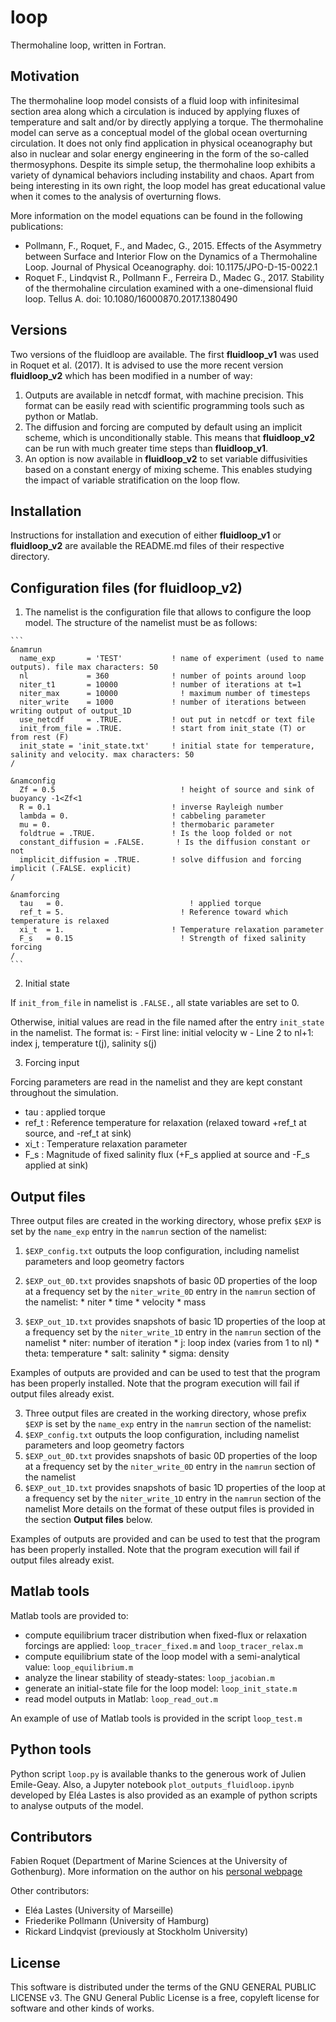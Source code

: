# loop
Thermohaline loop, written in Fortran.


## Motivation

The thermohaline loop model consists of a fluid loop with infinitesimal section area along which a circulation is induced by applying fluxes of temperature and salt and/or by directly applying a torque.
The thermohaline model can serve as a conceptual model of the global ocean overturning circulation. It does not only find application in physical oceanography but
also in nuclear and solar energy engineering in the form of the so-called thermosyphons. 
Despite its simple setup, the thermohaline loop exhibits a variety of dynamical behaviors including instability and chaos. 
Apart from being interesting in its own right, the loop model has great educational value when it comes to the analysis of overturning flows. 

More information on the model equations can be found in the following publications:
* Pollmann, F., Roquet, F., and Madec, G., 2015. Effects of the Asymmetry between Surface and Interior Flow on the Dynamics of a Thermohaline Loop. Journal of Physical Oceanography. doi: 10.1175/JPO-D-15-0022.1
* Roquet F., Lindqvist R., Pollmann F., Ferreira D., Madec G., 2017. Stability of the thermohaline circulation examined with a one-dimensional fluid loop. Tellus A. doi: 10.1080/16000870.2017.1380490


## Versions

Two versions of the fluidloop are available. The first **fluidloop_v1** was used in Roquet et al. (2017). It is advised to use 
the more recent version **fluidloop_v2** which has been modified in a number of way:
1. Outputs are available in netcdf format, with machine precision. This format can be easily read with scientific programming tools
such as python or Matlab.
2. The diffusion and forcing are computed by default using an implicit scheme, which is unconditionally stable. This means that 
**fluidloop_v2** can be run with much greater time steps than **fluidloop_v1**.
3. An option is now available in **fluidloop_v2** to set variable diffusivities based on a constant energy of mixing scheme. This enables
studying the impact of variable stratification on the loop flow.


## Installation

Instructions for installation and execution of either **fluidloop_v1** or **fluidloop_v2** are available the
README.md files of their respective directory.


## Configuration files (for **fluidloop_v2**)

  1. The namelist is the configuration file that allows to configure the loop model. The structure of the namelist must be as follows:
  
    ```
    &namrun
      name_exp       = 'TEST'           ! name of experiment (used to name outputs). file max characters: 50
      nl             = 360              ! number of points around loop
      niter_t1       = 10000            ! number of iterations at t=1
      niter_max      = 10000  		  	  ! maximum number of timesteps
      niter_write    = 1000             ! number of iterations between writing output of output_1D
      use_netcdf     = .TRUE.           ! out put in netcdf or text file
      init_from_file = .TRUE.           ! start from init_state (T) or from rest (F)
      init_state = 'init_state.txt'     ! initial state for temperature, salinity and velocity. max characters: 50
    /

    &namconfig
      Zf = 0.5               	  	      ! height of source and sink of buoyancy -1<Zf<1
      R = 0.1                           ! inverse Rayleigh number
      lambda = 0.                     	! cabbeling parameter
      mu = 0.                           ! thermobaric parameter
      foldtrue = .TRUE.               	! Is the loop folded or not
      constant_diffusion = .FALSE.       ! Is the diffusion constant or not
      implicit_diffusion = .TRUE.       ! solve diffusion and forcing implicit (.FALSE. explicit)
    /

    &namforcing
      tau   = 0.                		    ! applied torque
      ref_t = 5.             	  	      ! Reference toward which temperature is relaxed
      xi_t  = 1.                        ! Temperature relaxation parameter
      F_s   = 0.15              	  	  ! Strength of fixed salinity forcing
    /
    ```

  2. Initial state
  
  If `init_from_file` in namelist is `.FALSE.`, all state variables are set to 0.
  
  Otherwise, initial values are read in the file named after the entry `init_state` in the namelist. The format is:
    - First line: initial velocity w
    - Line 2 to nl+1: index j, temperature t(j), salinity s(j)

  3. Forcing input
  
  Forcing parameters are read in the namelist and they are kept constant throughout the simulation.
  * tau    : applied torque
  * ref\_t : Reference temperature for relaxation (relaxed toward +ref\_t at source, and -ref\_t at sink)
  * xi\_t  : Temperature relaxation parameter
  * F\_s   : Magnitude of fixed salinity flux (+F\_s applied at source and -F\_s applied at sink)


## Output files

Three output files are created in the working directory, whose prefix `$EXP` is set by the `name_exp` entry in the `namrun` section of the namelist:

  1. `$EXP_config.txt` outputs the loop configuration, including namelist parameters and loop geometry factors
  
  2. `$EXP_out_0D.txt` provides snapshots of basic 0D properties of the loop at a frequency set by the `niter_write_0D` entry in the `namrun` section of the namelist:
    * niter
    * time
    * velocity
    * mass
    
  3. `$EXP_out_1D.txt` provides snapshots of basic 1D properties of the loop at a frequency set by the `niter_write_1D` entry in the `namrun` section of the namelist
    * niter: number of iteration
    * j: loop index (varies from 1 to nl)
    * theta: temperature
    * salt: salinity
    * sigma: density
    
  Examples of outputs are provided and can be used to test that the program has been properly installed. Note that the program execution will fail if output files already exist.

3. Three output files are created in the working directory, whose prefix `$EXP` is set by the `name_exp` entry in the `namrun` section of the namelist:
  1. `$EXP_config.txt` outputs the loop configuration, including namelist parameters and loop geometry factors
  2. `$EXP_out_0D.txt` provides snapshots of basic 0D properties of the loop at a frequency set by the `niter_write_0D` entry in the `namrun` section of the namelist
  3. `$EXP_out_1D.txt` provides snapshots of basic 1D properties of the loop at a frequency set by the `niter_write_1D` entry in the `namrun` section of the namelist
  More details on the format of these output files is provided in the section **Output files** below.
  
  Examples of outputs are provided and can be used to test that the program has been properly installed. Note that the program execution will fail if output files already exist.


## Matlab tools

Matlab tools are provided to:
* compute equilibrium tracer distribution when fixed-flux or relaxation forcings are applied: `loop_tracer_fixed.m` and `loop_tracer_relax.m`
* compute equilibrium state of the loop model with a semi-analytical value: `loop_equilibrium.m`
* analyze the linear stability of steady-states: `loop_jacobian.m`
* generate an initial-state file for the loop model: `loop_init_state.m`
* read model outputs in Matlab: `loop_read_out.m`

An example of use of Matlab tools is provided in the script `loop_test.m`

    
## Python tools

Python script `loop.py` is available thanks to the generous work of Julien Emile-Geay.
Also, a Jupyter notebook `plot_outputs_fluidloop.ipynb` developed by Eléa Lastes is also provided 
as an example of python scripts to analyse outputs of the model.

    
## Contributors

Fabien Roquet (Department of Marine Sciences at the University of Gothenburg). 
More information on the author on his [personal webpage](http://fabien-roquet.com/)

Other contributors: 
* Eléa Lastes (University of Marseille)
* Friederike Pollmann (University of Hamburg)
* Rickard Lindqvist (previously at Stockholm University)


## License

This software is distributed under the terms of the GNU GENERAL PUBLIC LICENSE v3. The GNU General Public License is a free, copyleft license for software and other kinds of works.

